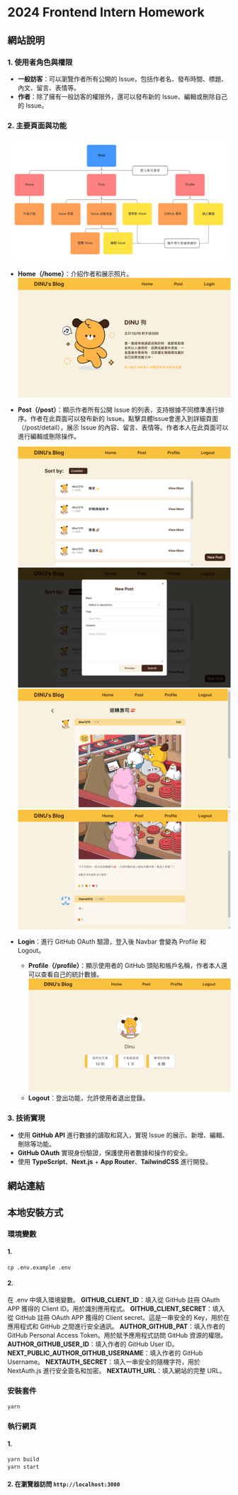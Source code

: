 # 2024 Frontend Intern Homework

## 網站說明

### 1. **使用者角色與權限**

-   **一般訪客**：可以瀏覽作者所有公開的 Issue，包括作者名、發布時間、標題、內文、留言、表情等。
-   **作者**：除了擁有一般訪客的權限外，還可以發布新的 Issue、編輯或刪除自己的 Issue。

### 2. **主要頁面與功能**

![image](/public/site.png)

-   **Home（/home）**：介紹作者和展示照片。
    ![image](/public/home.png)
-   **Post（/post）**：顯示作者所有公開 Issue 的列表，支持根據不同標準進行排序。作者在此頁面可以發布新的 Issue。點擊具體Issue會進入到詳細頁面（/post/detail），展示 Issue 的內容、留言、表情等。作者本人在此頁面可以進行編輯或刪除操作。

    ![image](/public/post.png)
    ![image](/public/new_post.png)
    ![image](/public/post_detail_1.png)
    ![image](/public/post_detail_2.png)

-   **Login**：進行 GitHub OAuth 驗證，登入後 Navbar 會變為 Profile 和 Logout。
    -   **Profile（/profile）**：顯示使用者的 GitHub 頭貼和帳戶名稱，作者本人還可以查看自己的統計數據。
        ![image](/public/profile.png)
    -   **Logout**：登出功能，允許使用者退出登錄。

### 3. **技術實現**

-   使用 **GitHub API** 進行數據的讀取和寫入，實現 Issue 的展示、新增、編輯、刪除等功能。
-   **GitHub OAuth** 實現身份驗證，保護使用者數據和操作的安全。
-   使用 **TypeScript**、**Next.js** + **App Router**、**TailwindCSS** 進行開發。

## 網站連結

## 本地安裝方式

### 環境變數

#### 1.

```
cp .env.example .env
```

#### 2.

在 .env 中填入環境變數。
**GITHUB_CLIENT_ID**：填入從 GitHub 註冊 OAuth APP 獲得的 Client ID。用於識別應用程式。
**GITHUB_CLIENT_SECRET**：填入從 GitHub 註冊 OAuth APP 獲得的 Client secret。這是一串安全的 Key，用於在應用程式和 GitHub 之間進行安全通訊。
**AUTHOR_GITHUB_PAT**：填入作者的 GitHub Personal Access Token。用於賦予應用程式訪問 GitHub 資源的權限。
**AUTHOR_GITHUB_USER_ID**：填入作者的 GitHub User ID。
**NEXT_PUBLIC_AUTHOR_GITHUB_USERNAME**：填入作者的 GitHub Username。
**NEXTAUTH_SECRET**：填入一串安全的隨機字符，用於 NextAuth.js 進行安全簽名和加密。
**NEXTAUTH_URL**：填入網站的完整 URL。

### 安裝套件

```bash
yarn
```

### 執行網頁

#### 1.

```bash
yarn build
yarn start
```

#### 2. 在瀏覽器訪問 `http://localhost:3000`
